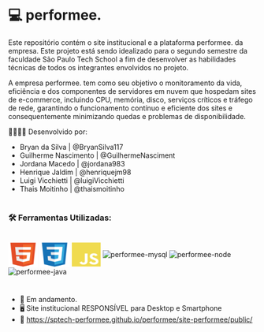 # 💻 performee.

Este repositório contém o site institucional e a plataforma performee. da empresa. Este projeto está sendo idealizado para o segundo semestre da faculdade São Paulo Tech School a fim de desenvolver as habilidades técnicas de todos os integrantes envolvidos no projeto.

A empresa performee. tem como seu objetivo o monitoramento da vida, eficiência e dos componentes de servidores em nuvem que hospedam sites de e-commerce, incluindo CPU, memória, disco, serviços críticos e tráfego de rede, garantindo o funcionamento contínuo e eficiente dos sites e consequentemente minimizando quedas e problemas de disponibilidade.

👷🏻‍♂️🔨 Desenvolvido por:
  - Bryan da Silva | @BryanSilva117
  - Guilherme Nascimento | @GuilhermeNasciment
  - Jordana Macedo | @jordana983
  - Henrique Jaldim | @henriquejm98
  - Luigi Vicchietti | @luigiVicchietti
  - Thais Moitinho | @thaismoitinho

#

### 🛠 Ferramentas Utilizadas:
<br>

<div align="left">
   <img align="center" alt="performee-HTML" height="50" width="60" src="https://raw.githubusercontent.com/devicons/devicon/master/icons/html5/html5-original.svg">
  <img align="center" alt="performee-CSS" height="50" width="60" src="https://raw.githubusercontent.com/devicons/devicon/master/icons/css3/css3-original.svg">
  <img align="center" alt="performee-Js" height="50" width="60" src="https://raw.githubusercontent.com/devicons/devicon/master/icons/javascript/javascript-plain.svg">
  <img align="center" alt="performee-mysql" height="50" width="60" src="https://cdn.jsdelivr.net/gh/devicons/devicon/icons/mysql/mysql-original.svg">
  <img align="center" alt="performee-node" height="50" width="60" src="https://cdn.jsdelivr.net/gh/devicons/devicon/icons/nodejs/nodejs-original.svg"/>
  <img align="center" alt="performee-java" height="50" width="60" src="https://cdn.jsdelivr.net/gh/devicons/devicon/icons/java/java-original.svg"/>
</div>

#

- 📌 Em andamento.
- 🖥️ Site institucional RESPONSÍVEL para Desktop e Smartphone
- 🔗 https://sptech-performee.github.io/performee/site-performee/public/
